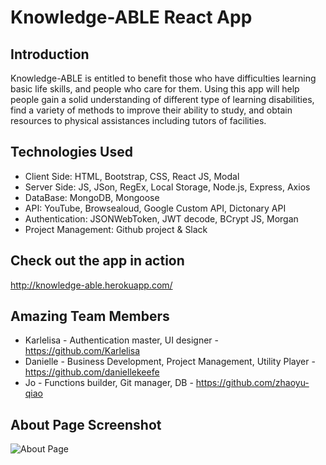 # Knowledge-ABLE React App
## Introduction
Knowledge-ABLE is entitled to benefit those who have difficulties learning basic life skills, and people who care for them.
Using this app will help people gain a solid understanding of different type of learning disabilities, find a variety of methods to improve their ability to study, and obtain resources to physical assistances including tutors of facilities.
## Technologies Used
- Client Side: HTML, Bootstrap, CSS, React JS, Modal
- Server Side: JS, JSon, RegEx, Local Storage, Node.js, Express, Axios
- DataBase: MongoDB, Mongoose
- API: YouTube, Browsealoud, Google Custom API, Dictonary API
- Authentication: JSONWebToken, JWT decode, BCrypt JS, Morgan
- Project Management: Github project & Slack
## Check out the app in action
http://knowledge-able.herokuapp.com/
## Amazing Team Members
- Karlelisa - Authentication master, UI designer - https://github.com/Karlelisa
- Danielle - Business Development, Project Management, Utility Player - https://github.com/daniellekeefe
- Jo - Functions builder, Git manager, DB - https://github.com/zhaoyu-qiao
## About Page Screenshot
![About Page](/public/images/cover-page.png)








